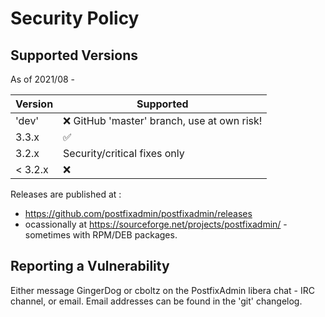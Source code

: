 # Security Policy

## Supported Versions

As of 2021/08 -

| Version | Supported          |
| ------- | ------------------ |
| 'dev'   | :x: GitHub 'master' branch, use at own risk! |
| 3.3.x   | :white_check_mark: |
| 3.2.x   | Security/critical fixes only |
| < 3.2.x | :x:                |

Releases are published at :

 * https://github.com/postfixadmin/postfixadmin/releases
 * ocassionally at https://sourceforge.net/projects/postfixadmin/ - sometimes with RPM/DEB packages.
  
## Reporting a Vulnerability

Either message GingerDog or cboltz on the PostfixAdmin libera chat - IRC channel, or email. Email addresses can be found in the 'git' changelog.


